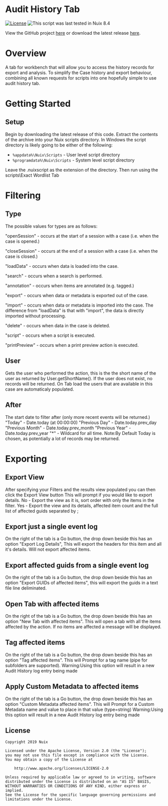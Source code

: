 Audit History Tab
==============

[![License](https://img.shields.io/badge/License-Apache%202.0-blue.svg)](http://www.apache.org/licenses/LICENSE-2.0) ![This script was last tested in Nuix 8.4](https://img.shields.io/badge/Script%20Tested%20in%20Nuix-8.4-green.svg)

View the GitHub project [here](https://github.com/Nuix/Audit-History-Tab) or download the latest release [here](https://github.com/Nuix/Audit-History-Tab/releases).

# Overview

A tab for workbench that will allow you to access the history records for export and analysis. To simplify the Case history and export behaviour, combining all known requests for scripts into one hopefully simple to use audit history tab.

# Getting Started

## Setup

Begin by downloading the latest release of this code.
Extract the contents of the archive into your Nuix scripts directory.
In Windows the script directory is likely going to be either of the following:

- `%appdata%\Nuix\Scripts` - User level script directory
- `%programdata%\Nuix\Scripts` - System level script directory

Leave the .nuixscript as the extension of the directory.
Then run using the scripts\Exact Wordlist Tab

# Filtering

## Type
The possible values for types are as follows:

"openSession" - occurs at the start of a session with a case (i.e. when the case is opened.)

"closeSession" - occurs at the end of a session with a case (i.e. when the case is closed.)

"loadData" - occurs when data is loaded into the case.

"search" - occurs when a search is performed.

"annotation" - occurs when items are annotated (e.g. tagged.)

"export" - occurs when data or metadata is exported out of the case.

"import" - occurs when data or metadata is imported into the case. The difference from "loadData" is that with "import", the data is directly imported without processing.

"delete" - occurs when data in the case is deleted.

"script" - occurs when a script is executed.

"printPreview" - occurs when a print preview action is executed.


## User
Gets the user who performed the action, this is the the short name of the user as returned by User.getShortName(). If the user does not exist, no records will be returned. On Tab load the users that are available in this case are automaticaly populated.

## After
The start date to filter after (only more recent events will be returned.) "Today" - Date.today (at 00:00:00) "Previous Day" - Date.today.prev_day "Previous Month" - Date.today.prev_month "Previous Year" - Date.today.prev_year "*" - Wildcard for all time.
Note:By Default Today is chosen, as potentially a lot of records may be returned.

# Exporting
## Export View
After specifying your Filters and the results view populated you can then click the Export View button
This will prompt if you would like to export details.
No - Export the view as it is, sort order with only the items in the filter. Yes - Export the view and its details, affected item count and the full list of affected guids separated by ;

## Export just a single event log
On the right of the tab is a Go button, the drop down beside this has an option "Export Log Details", This will export the headers for this item and all it's details. Will not export affected items.

## Export affected guids from a single event log
On the right of the tab is a Go button, the drop down beside this has an option "Export GUIDs of affected items", this will export the guids in a text file line deliminated.

## Open Tab with affected items
On the right of the tab is a Go button, the drop down beside this has an option "New Tab with affected items". This will open a tab with all the items affected by the action.
If no items are affected a message will be displayed.

## Tag affected items
On the right of the tab is a Go button, the drop down beside this has an option "Tag affected items".
This will Prompt for a tag name (pipe for subfolders are supported).
Warning:Using this option will result in a new Audit History log entry being made

## Apply Custom Metadata to affected items
On the right of the tab is a Go button, the drop down beside this has an option "Custom Metadata affected items".
This will Prompt for a Custom Metadata name and value to place in that value (type=string)
Warning:Using this option will result in a new Audit History log entry being made


## License

```
Copyright 2019 Nuix

Licensed under the Apache License, Version 2.0 (the "License");
you may not use this file except in compliance with the License.
You may obtain a copy of the License at

    http://www.apache.org/licenses/LICENSE-2.0

Unless required by applicable law or agreed to in writing, software
distributed under the License is distributed on an "AS IS" BASIS,
WITHOUT WARRANTIES OR CONDITIONS OF ANY KIND, either express or implied.
See the License for the specific language governing permissions and
limitations under the License.
```
